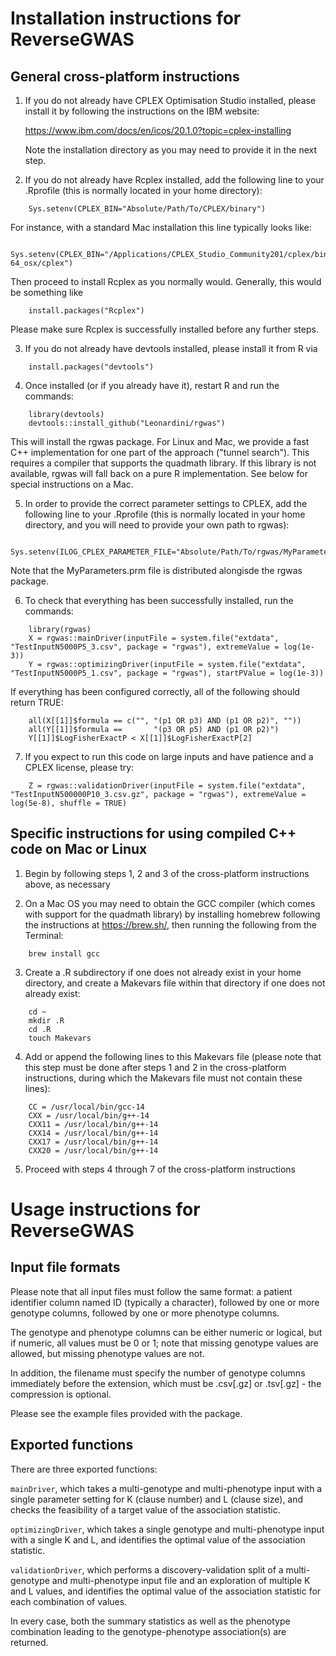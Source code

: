 # Installation instructions for ReverseGWAS

## General cross-platform instructions

1)  If you do not already have CPLEX Optimisation Studio installed, please install it by following the instructions on the IBM website:

    <https://www.ibm.com/docs/en/icos/20.1.0?topic=cplex-installing>

    Note the installation directory as you may need to provide it in the next step.

2)  If you do not already have Rcplex installed, add the following line to your .Rprofile (this is normally located in your home directory):

```         
    Sys.setenv(CPLEX_BIN="Absolute/Path/To/CPLEX/binary")
```

For instance, with a standard Mac installation this line typically looks like:

```         
    Sys.setenv(CPLEX_BIN="/Applications/CPLEX_Studio_Community201/cplex/bin/x86-64_osx/cplex")
```

Then proceed to install Rcplex as you normally would. Generally, this would be something like
```         
    install.packages("Rcplex")
```

Please make sure Rcplex is successfully installed before any further steps.

3)  If you do not already have devtools installed, please install it from R via

```         
    install.packages("devtools")
```

4)  Once installed (or if you already have it), restart R and run the commands:

```         
    library(devtools)
    devtools::install_github("Leonardini/rgwas")
```

This will install the rgwas package.
For Linux and Mac, we provide a fast C++ implementation for one part of the approach ("tunnel search"). This requires a compiler that supports the quadmath library.
If this library is not available, rgwas will fall back on a pure R implementation. See below for special instructions on a Mac.

5)  In order to provide the correct parameter settings to CPLEX, add the following line to your .Rprofile (this is normally located in your home directory, and you will need to provide your own path to rgwas):

```         
    Sys.setenv(ILOG_CPLEX_PARAMETER_FILE="Absolute/Path/To/rgwas/MyParameters.prm")
```

Note that the MyParameters.prm file is distributed alongisde the rgwas package.

6)  To check that everything has been successfully installed, run the commands:

```         
    library(rgwas)
    X = rgwas::mainDriver(inputFile = system.file("extdata", "TestInputN5000P5_3.csv", package = "rgwas"), extremeValue = log(1e-3))
    Y = rgwas::optimizingDriver(inputFile = system.file("extdata", "TestInputN5000P5_1.csv", package = "rgwas"), startPValue = log(1e-3))
```

If everything has been configured correctly, all of the following should return TRUE:

```         
    all(X[[1]]$formula == c("", "(p1 OR p3) AND (p1 OR p2)", ""))
    all(Y[[1]]$formula ==       "(p3 OR p5) AND (p1 OR p2)")
    Y[[1]]$LogFisherExactP < X[[1]]$LogFisherExactP[2]
```

7)  If you expect to run this code on large inputs and have patience and a CPLEX license, please try:

```         
    Z = rgwas::validationDriver(inputFile = system.file("extdata", "TestInputN500000P10_3.csv.gz", package = "rgwas"), extremeValue = log(5e-8), shuffle = TRUE)
```

## Specific instructions for using compiled C++ code on Mac or Linux

1)  Begin by following steps 1, 2 and 3 of the cross-platform instructions above, as necessary

2)  On a Mac OS you may need to obtain the GCC compiler (which comes with support for the quadmath library) by installing homebrew following the instructions at <https://brew.sh/>, then running the following from the Terminal:

```         
    brew install gcc
```

3)  Create a .R subdirectory if one does not already exist in your home directory, and create a Makevars file within that directory if one does not already exist:

```         
    cd ~ 
    mkdir .R 
    cd .R
    touch Makevars
```

4)  Add or append the following lines to this Makevars file (please note that this step must be done after steps 1 and 2 in the cross-platform instructions, during which the Makevars file must not contain these lines):

```         
    CC = /usr/local/bin/gcc-14
    CXX = /usr/local/bin/g++-14
    CXX11 = /usr/local/bin/g++-14
    CXX14 = /usr/local/bin/g++-14
    CXX17 = /usr/local/bin/g++-14
    CXX20 = /usr/local/bin/g++-14
```

5)  Proceed with steps 4 through 7 of the cross-platform instructions

# Usage instructions for ReverseGWAS

## Input file formats

Please note that all input files must follow the same format: a patient identifier column named ID (typically a character), followed by one or more genotype columns, followed by one or more phenotype columns.

The genotype and phenotype columns can be either numeric or logical, but if numeric, all values must be 0 or 1; note that missing genotype values are allowed, but missing phenotype values are not.

In addition, the filename must specify the number of genotype columns immediately before the extension, which must be .csv[.gz] or .tsv[.gz] - the compression is optional.

Please see the example files provided with the package.

## Exported functions

There are three exported functions:

`mainDriver`, which takes a multi-genotype and multi-phenotype input with a single parameter setting for K (clause number) and L (clause size), and checks the feasibility of a target value of the association statistic.

`optimizingDriver`, which takes a single genotype and multi-phenotype input with a single K and L, and identifies the optimal value of the association statistic.

`validationDriver`, which performs a discovery-validation split of a multi-genotype and multi-phenotype input file and an exploration of multiple K and L values, and identifies the optimal value of the association statistic for each combination of values.

In every case, both the summary statistics as well as the phenotype combination leading to the genotype-phenotype association(s) are returned.
